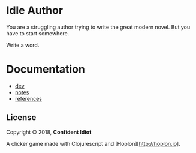 # Idle Author

You are a struggling author trying to write the great modern novel. But you have to start somewhere.

Write a word.

# Documentation

- [dev](readme/dev.md)
- [notes](readme/notes.md)
- [references](readme/references.md)

## License

Copyright © 2018, **Confident Idiot**

A clicker game made with Clojurescript and [Hoplon][http://hoplon.io].